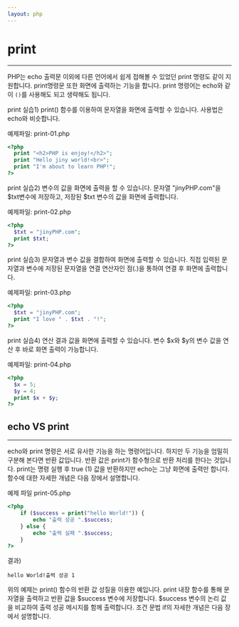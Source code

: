 ```yaml
---
layout: php
---
```


# print
---
PHP는 echo 출력문 이외에 다른 언어에서 쉽게 접해볼 수 있었던 print 명령도 같이 지원합니다. print명령문 또한 화면에 출력하는 기능을 합니다. print 명령어는 echo와 같이 `()`를 사용해도 되고 생략해도 됩니다.  
 
print 실습1)
print() 함수를 이용하여 문자열을 화면에 출력할 수 있습니다. 사용법은 echo와 비슷합니다.  


예제파일: print-01.php
```php
<?php
  print "<h2>PHP is enjoy!</h2>";
  print "Hello jiny world!<br>";
  print "I'm about to learn PHP!";
?>
```

print 실습2)
변수의 값을 화면에 출력을 할 수 있습니다. 문자열 "jinyPHP.com"을 $txt변수에 저장하고, 저장된 $txt 변수의 값을 화면에 출력합니다.  

예제파일: print-02.php
```php
<?php
  $txt = "jinyPHP.com";
  print $txt;
?>
```
 
print 실습3)
문자열과 변수 값을 결합하여 화면에 출력할 수 있습니다. 직접 입력된 문자열과 변수에 저장된 문자열을 연결 연산자인 점(.)을 통하여 연결 후 화면에 출력합니다.  

예제파일: print-03.php
```php
<?php
  $txt = "jinyPHP.com";
  print "I love " . $txt . "!";
?>
```
 
print 실습4)
연산 결과 값을 화면에 출력할 수 있습니다. 변수 $x와 $y의 변수 값을 연산 후 바로 화면 출력이 가능합니다.  

예제파일: print-04.php
```php
<?php
  $x = 5;
  $y = 4;
  print $x + $y;
?>
```

## echo VS print 
---
echo와 print 명령은 서로 유사한 기능을 하는 명령어입니다. 하지만 두 기능을 엄밀히 구분해 본다면 반환 값입니다. 반환 값은 print가 함수형으로 반환 처리를 한다는 것입니다. print는 명령 실행 후 true (1) 값을 반환하지만 echo는 그냥 화면에 출력만 합니다. 함수에 대한 자세한 개념은 다음 장에서 설명합니다.  

예제 파일 print-05.php
```php
<?php
	if ($success = print("hello World!")) {
		echo "출력 성공 ".$success;
	} else {
		echo "출력 실패 ".$success;
	}
?>
```

결과)
```
hello World!출력 성공 1
```

위의 예제는 print() 함수의 반환 값 성질을 이용한 예입니다. print 내장 함수를 통해 문자열을 출력하고 반환 값을 $success 변수에 저장합니다. $success 변수의 논리 값을 비교하여 출력 성공 메시지를 함께 출력합니다. 조건 문법 if의 자세한 개념은 다음 장에서 설명합니다.  

